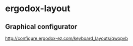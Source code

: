 ergodox-layout
==============

Graphical configurator
----------------------

http://configure.ergodox-ez.com/keyboard_layouts/qwopvb
